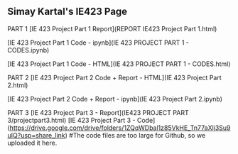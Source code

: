## Simay Kartal's IE423 Page

PART 1
[IE 423 Project Part 1 Report](REPORT IE423 Project Part 1.html) 

[IE 423 Project Part 1 Code - ipynb](IE 423 PROJECT PART 1 - CODES.ipynb) 

[IE 423 Project Part 1 Code -  HTML](IE 423 PROJECT PART 1 - CODES.html)

PART 2
[IE 423 Project Part 2 Code + Report - HTML](IE 423 Project Part 2.html)

[IE 423 Project Part 2 Code + Report - ipynb](IE 423 Project Part 2.ipynb)

PART 3
[IE 423 Project Part 3 - Report](IE423 PROJECT PART 3/projectpart3.html)
[IE 423 Project Part 3 - Code] 
(https://drive.google.com/drive/folders/1ZQqWDbal1z85VkHE_Tn77aXlj3Su9uIQ?usp=share_link) #The code files are too large for Github, so we uploaded it here.
